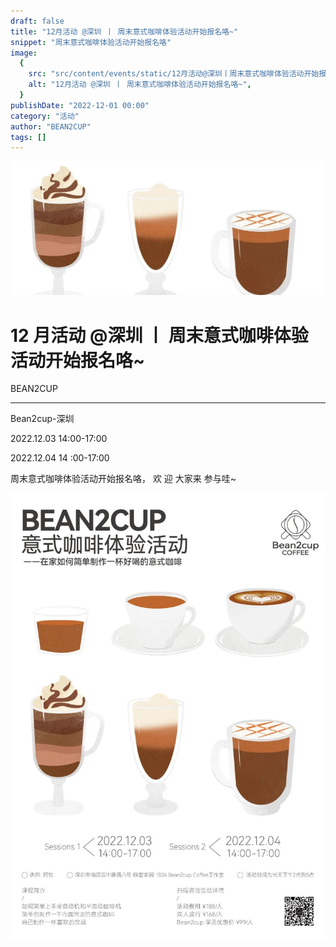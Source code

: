 ```yaml
---
draft: false
title: "12月活动 @深圳 丨 周末意式咖啡体验活动开始报名咯~"
snippet: "周末意式咖啡体验活动开始报名咯"
image:
  {
    src: "src/content/events/static/12月活动@深圳丨周末意式咖啡体验活动开始报名咯~_01.jpeg",
    alt: "12月活动 @深圳 丨 周末意式咖啡体验活动开始报名咯~",
  }
publishDate: "2022-12-01 00:00"
category: "活动"
author: "BEAN2CUP"
tags: []
---
```


![cover_image](./static/12月活动@深圳丨周末意式咖啡体验活动开始报名咯~_01.jpeg)

# 12 月活动 @深圳 丨 周末意式咖啡体验活动开始报名咯~

BEAN2CUP

---

Bean2cup-深圳

2022.12.03 14:00-17:00

2022.12.04 14 :00-17:00

周末意式咖啡体验活动开始报名咯， 欢 迎 大家来 参与哇~

![](./static/12月活动@深圳丨周末意式咖啡体验活动开始报名咯~_02.jpeg)
